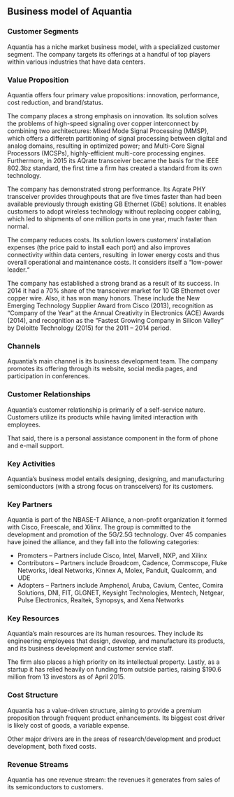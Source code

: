 Business model of Aquantia
--------------------------

 ### Customer Segments

 Aquantia has a niche market business model, with a specialized customer segment. The company targets its offerings at a handful of top players within various industries that have data centers.

 ### Value Proposition

 Aquantia offers four primary value propositions: innovation, performance, cost reduction, and brand/status.

 The company places a strong emphasis on innovation. Its solution solves the problems of high-speed signaling over copper interconnect by combining two architectures: Mixed Mode Signal Processing (MMSP), which offers a differetn partitioning of signal processing between digital and analog domains, resulting in optimized power; and Multi-Core Signal Processors (MCSPs), highly-efficient multi-core processing engines. Furthermore, in 2015 its AQrate transceiver became the basis for the IEEE 802.3bz standard, the first time a firm has created a standard from its own technology.

 The company has demonstrated strong performance. Its Aqrate PHY transceiver provides throughpouts that are five times faster than had been available previously through existing GB Ethernet (GbE) solutions. It enables customers to adopt wireless technology without replacing copper cabling, which led to shipments of one million ports in one year, much faster than normal.

 The company reduces costs. Its solution lowers customers‘ installation expenses (the price paid to install each port) and also improves connectivity within data centers, resulting  in lower energy costs and thus overall operational and maintenance costs. It considers itself a “low-power leader.“

 The company has established a strong brand as a result of its success. In 2014 it had a 70% share of the transceiver market for 10 GB Ethernet over copper wire. Also, it has won many honors. These include the New Emerging Technology Supplier Award from Cisco (2013), recognition as “Company of the Year“ at the Annual Creativity in Electronics (ACE) Awards (2014), and recognition as the “Fastest Growing Company in Silicon Valley” by Deloitte Technology (2015) for the 2011 – 2014 period.

 ### Channels

 Aquantia’s main channel is its business development team. The company promotes its offering through its website, social media pages, and participation in conferences.

 ### Customer Relationships

 Aquantia’s customer relationship is primarily of a self-service nature. Customers utilize its products while having limited interaction with employees.

 That said, there is a personal assistance component in the form of phone and e-mail support.

 ### Key Activities

 Aquantia’s business model entails designing, designing, and manufacturing semiconductors (with a strong focus on transceivers) for its customers.

 ### Key Partners

 Aquantia is part of the NBASE-T Alliance, a non-profit organization it formed with Cisco, Freescale, and Xilinx. The group is committed to the development and promotion of the 5G/2.5G technology. Over 45 companies have joined the alliance, and they fall into the following categories:

  * Promoters – Partners include Cisco, Intel, Marvell, NXP, and Xilinx
 * Contributors – Partners include Broadcom, Cadence, Commscope, Fluke Networks, Ideal Networks, Kinnex A, Molex, Panduit, Qualcomm, and UDE
 * Adopters – Partners include Amphenol, Aruba, Cavium, Centec, Comira Solutions, DNI, FIT, GLGNET, Keysight Technologies, Mentech, Netgear, Pulse Electronics, Realtek, Synopsys, and Xena Networks
  ### Key Resources

 Aquantia’s main resources are its human resources. They include its engineering employees that design, develop, and manufacture its products, and its business development and customer service staff.

 The firm also places a high priority on its intellectual property. Lastly, as a startup it has relied heavily on funding from outside parties, raising $190.6 million from 13 investors as of April 2015.

 ### Cost Structure

 Aquantia has a value-driven structure, aiming to provide a premium proposition through frequent product enhancements. Its biggest cost driver is likely cost of goods, a variable expense.

 Other major drivers are in the areas of research/development and product development, both fixed costs.

 ### Revenue Streams

 Aquantia has one revenue stream: the revenues it generates from sales of its semiconductors to customers.